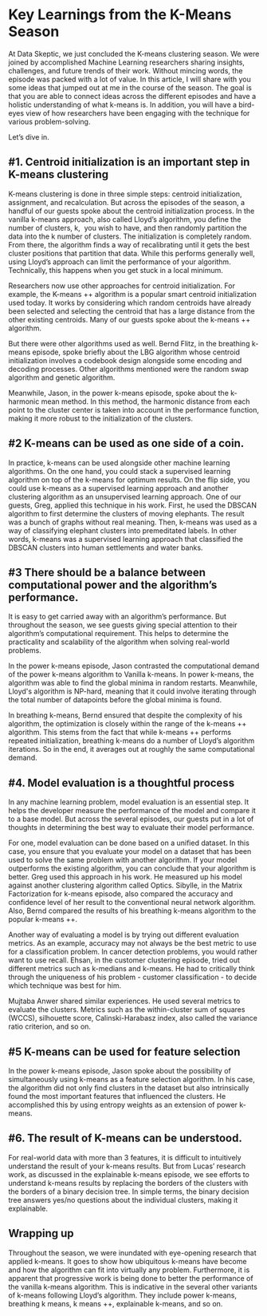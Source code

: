 # Key Learnings from the K-Means Season
At Data Skeptic, we just concluded the K-means clustering season. We were joined by accomplished Machine Learning researchers sharing insights, challenges, and future trends of their work. Without mincing words, the episode was packed with a lot of value. In this article, I will share with you some ideas that jumped out at me in the course of the season. The goal is that you are able to connect ideas across the different episodes and have a holistic understanding of what k-means is. In addition, you will have a bird-eyes view of how researchers have been engaging with the technique for various problem-solving. 

Let’s dive in. 

## #1\. Centroid initialization is an important step in K-means clustering

K-means clustering is done in three simple steps: centroid initialization, assignment, and recalculation. But across the episodes of the season, a handful of our guests spoke about the centroid initialization process. In the vanilla k-means approach, also called Lloyd’s algorithm, you define the number of clusters, k,  you wish to have, and then randomly partition the data into the k number of clusters. The initialization is completely random. From there, the algorithm finds a way of recalibrating until it gets the best cluster positions that partition that data. While this performs generally well, using Lloyd’s approach can limit the performance of your algorithm. Technically, this happens when you get stuck in a local minimum.

Researchers now use other approaches for centroid initialization. For example, the K-means ++ algorithm is a popular smart centroid initialization used today. It works by considering which random centroids have already been selected and selecting the centroid that has a large distance from the other existing centroids. Many of our guests spoke about the k-means ++ algorithm. 

But there were other algorithms used as well. Bernd Flitz, in the breathing k-means episode, spoke briefly about the LBG algorithm whose centroid initialization involves a codebook design alongside some encoding and decoding processes. Other algorithms mentioned were the random swap algorithm and genetic algorithm. 

Meanwhile, Jason, in the power k-means episode, spoke about the k-harmonic mean method. In this method, the harmonic distance from each point to the cluster center is taken into account in the performance function, making it more robust to the initialization of the clusters.   

  

## #2 K-means can be used as one side of a coin. 

In practice, k-means can be used alongside other machine learning algorithms. On the one hand, you could stack a supervised learning algorithm on top of the k-means for optimum results. On the flip side, you could use k-means as a supervised learning approach and another clustering algorithm as an unsupervised learning approach. One of our guests, Greg, applied this technique in his work. First, he used the DBSCAN algorithm to first determine the clusters of moving elephants. The result was a bunch of graphs without real meaning. Then, k-means was used as a way of classifying elephant clusters into premeditated labels. In other words, k-means was a supervised learning approach that classified the DBSCAN clusters into human settlements and water banks.

## #3 There should be a balance between computational power and the algorithm’s performance.

It is easy to get carried away with an algorithm’s performance. But throughout the season, we see guests giving special attention to their algorithm’s computational requirement. This helps to determine the practicality and scalability of the algorithm when solving real-world problems. 

In the power k-means episode, Jason contrasted the computational demand of the power k-means algorithm to Vanilla k-means. In power k-means, the algorithm was able to find the global minima in random restarts. Meanwhile, Lloyd's algorithm is NP-hard, meaning that it could involve iterating through the total number of datapoints before the global minima is found.

In breathing k-means, Bernd ensured that despite the complexity of his algorithm, the optimization is closely within the range of the k-means ++ algorithm. This stems from the fact that while k-means ++ performs repeated initialization, breathing k-means do a number of Lloyd’s algorithm iterations. So in the end, it averages out at roughly the same computational demand. 

## #4\. Model evaluation is a thoughtful process

In any machine learning problem, model evaluation is an essential step. It helps the developer measure the performance of the model and compare it to a base model. But across the several episodes, our guests put in a lot of thoughts in determining the best way to evaluate their model performance. 

For one, model evaluation can be done based on a unified dataset. In this case, you ensure that you evaluate your model on a dataset that has been used to solve the same problem with another algorithm. If your model outperforms the existing algorithm, you can conclude that your algorithm is better. Greg used this approach in his work. He measured up his model against another clustering algorithm called Optics. Sibylle, in the Matrix Factorization for k-means episode, also compared the accuracy and confidence level of her result to the conventional neural network algorithm. Also, Bernd compared the results of his breathing k-means algorithm to the popular k-means ++.

Another way of evaluating a model is by trying out different evaluation metrics. As an example, accuracy may not always be the best metric to use for a classification problem. In cancer detection problems, you would rather want to use recall. Ehsan, in the customer clustering episode, tried out different metrics such as k-medians and k-means. He had to critically think through the uniqueness of his problem - customer classification - to decide which technique was best for him. 

Mujtaba Anwer shared similar experiences. He used several metrics to evaluate the clusters. Metrics such as the within-cluster sum of squares (WCCS), silhouette score, Calinski-Harabasz index, also called the variance ratio criterion, and so on. 

## #5 K-means can be used for feature selection

In the power k-means episode, Jason spoke about the possibility of simultaneously using k-means as a feature selection algorithm. In his case, the algorithm did not only find clusters in the dataset but also intrinsically found the most important features that influenced the clusters. He accomplished this by using entropy weights as an extension of power k-means.  

## #6\. The result of K-means can be understood.

For real-world data with more than 3 features, it is difficult to intuitively understand the result of your k-means results. But from Lucas’ research work, as discussed in the explainable k-means episode, we see efforts to understand k-means results by replacing the borders of the clusters with the borders of a binary decision tree. In simple terms, the binary decision tree answers yes/no questions about the individual clusters, making it explainable. 

## Wrapping up

Throughout the season, we were inundated with eye-opening research that applied k-means. It goes to show how ubiquitous k-means have become and how the algorithm can fit into virtually any problem. Furthermore, it is apparent that progressive work is being done to better the performance of the vanilla k-means algorithm. This is indicative in the several other variants of k-means following Lloyd’s algorithm. They include power k-means, breathing k means, k means ++, explainable k-means, and so on.
